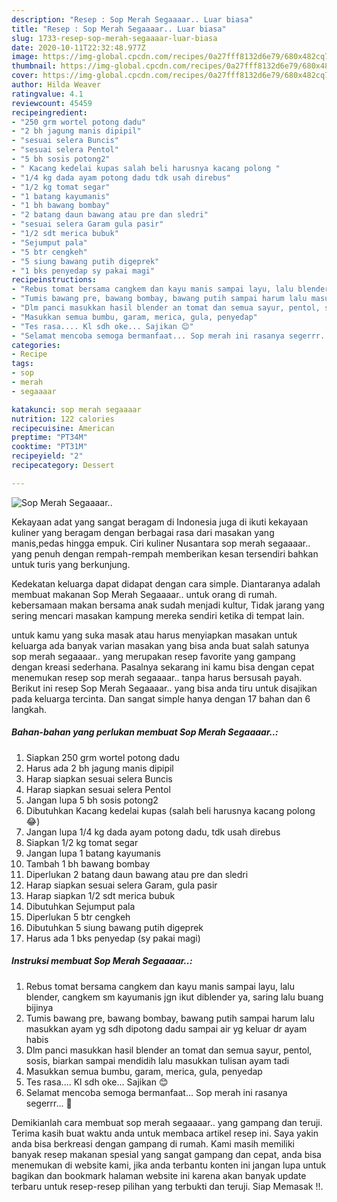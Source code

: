 ```yaml
---
description: "Resep : Sop Merah Segaaaar.. Luar biasa"
title: "Resep : Sop Merah Segaaaar.. Luar biasa"
slug: 1733-resep-sop-merah-segaaaar-luar-biasa
date: 2020-10-11T22:32:48.977Z
image: https://img-global.cpcdn.com/recipes/0a27fff8132d6e79/680x482cq70/sop-merah-segaaaar-foto-resep-utama.jpg
thumbnail: https://img-global.cpcdn.com/recipes/0a27fff8132d6e79/680x482cq70/sop-merah-segaaaar-foto-resep-utama.jpg
cover: https://img-global.cpcdn.com/recipes/0a27fff8132d6e79/680x482cq70/sop-merah-segaaaar-foto-resep-utama.jpg
author: Hilda Weaver
ratingvalue: 4.1
reviewcount: 45459
recipeingredient:
- "250 grm wortel potong dadu"
- "2 bh jagung manis dipipil"
- "sesuai selera Buncis"
- "sesuai selera Pentol"
- "5 bh sosis potong2"
- " Kacang kedelai kupas salah beli harusnya kacang polong "
- "1/4 kg dada ayam potong dadu tdk usah direbus"
- "1/2 kg tomat segar"
- "1 batang kayumanis"
- "1 bh bawang bombay"
- "2 batang daun bawang atau pre dan sledri"
- "sesuai selera Garam gula pasir"
- "1/2 sdt merica bubuk"
- "Sejumput pala"
- "5 btr cengkeh"
- "5 siung bawang putih digeprek"
- "1 bks penyedap sy pakai magi"
recipeinstructions:
- "Rebus tomat bersama cangkem dan kayu manis sampai layu, lalu blender, cangkem sm kayumanis jgn ikut diblender ya, saring lalu buang bijinya"
- "Tumis bawang pre, bawang bombay, bawang putih sampai harum lalu masukkan ayam yg sdh dipotong dadu sampai air yg keluar dr ayam habis"
- "Dlm panci masukkan hasil blender an tomat dan semua sayur, pentol, sosis, biarkan sampai mendidih lalu masukkan tulisan ayam tadi"
- "Masukkan semua bumbu, garam, merica, gula, penyedap"
- "Tes rasa.... Kl sdh oke... Sajikan 😊"
- "Selamat mencoba semoga bermanfaat... Sop merah ini rasanya segerrr... 🙏"
categories:
- Recipe
tags:
- sop
- merah
- segaaaar

katakunci: sop merah segaaaar 
nutrition: 122 calories
recipecuisine: American
preptime: "PT34M"
cooktime: "PT31M"
recipeyield: "2"
recipecategory: Dessert

---
```



![Sop Merah Segaaaar..](https://img-global.cpcdn.com/recipes/0a27fff8132d6e79/680x482cq70/sop-merah-segaaaar-foto-resep-utama.jpg)

Kekayaan adat yang sangat beragam di Indonesia juga di ikuti kekayaan kuliner yang beragam dengan berbagai rasa dari masakan yang manis,pedas hingga empuk. Ciri kuliner Nusantara sop merah segaaaar.. yang penuh dengan rempah-rempah memberikan kesan tersendiri bahkan untuk turis yang berkunjung.




Kedekatan keluarga dapat didapat dengan cara simple. Diantaranya adalah membuat makanan Sop Merah Segaaaar.. untuk orang di rumah. kebersamaan makan bersama anak sudah menjadi kultur, Tidak jarang yang sering mencari masakan kampung mereka sendiri ketika di tempat lain.

untuk kamu yang suka masak atau harus menyiapkan masakan untuk keluarga ada banyak varian masakan yang bisa anda buat salah satunya sop merah segaaaar.. yang merupakan resep favorite yang gampang dengan kreasi sederhana. Pasalnya sekarang ini kamu bisa dengan cepat menemukan resep sop merah segaaaar.. tanpa harus bersusah payah.
Berikut ini resep Sop Merah Segaaaar.. yang bisa anda tiru untuk disajikan pada keluarga tercinta. Dan sangat simple hanya dengan 17 bahan dan 6 langkah.


<!--inarticleads1-->

##### Bahan-bahan yang perlukan membuat Sop Merah Segaaaar..:

1. Siapkan 250 grm wortel potong dadu
1. Harus ada 2 bh jagung manis dipipil
1. Harap siapkan sesuai selera Buncis
1. Harap siapkan sesuai selera Pentol
1. Jangan lupa 5 bh sosis potong2
1. Dibutuhkan  Kacang kedelai kupas (salah beli harusnya kacang polong 😂)
1. Jangan lupa 1/4 kg dada ayam potong dadu, tdk usah direbus
1. Siapkan 1/2 kg tomat segar
1. Jangan lupa 1 batang kayumanis
1. Tambah 1 bh bawang bombay
1. Diperlukan 2 batang daun bawang atau pre dan sledri
1. Harap siapkan sesuai selera Garam, gula pasir
1. Harap siapkan 1/2 sdt merica bubuk
1. Dibutuhkan Sejumput pala
1. Diperlukan 5 btr cengkeh
1. Dibutuhkan 5 siung bawang putih digeprek
1. Harus ada 1 bks penyedap (sy pakai magi)




<!--inarticleads2-->

##### Instruksi membuat  Sop Merah Segaaaar..:

1. Rebus tomat bersama cangkem dan kayu manis sampai layu, lalu blender, cangkem sm kayumanis jgn ikut diblender ya, saring lalu buang bijinya
1. Tumis bawang pre, bawang bombay, bawang putih sampai harum lalu masukkan ayam yg sdh dipotong dadu sampai air yg keluar dr ayam habis
1. Dlm panci masukkan hasil blender an tomat dan semua sayur, pentol, sosis, biarkan sampai mendidih lalu masukkan tulisan ayam tadi
1. Masukkan semua bumbu, garam, merica, gula, penyedap
1. Tes rasa.... Kl sdh oke... Sajikan 😊
1. Selamat mencoba semoga bermanfaat... Sop merah ini rasanya segerrr... 🙏




Demikianlah cara membuat sop merah segaaaar.. yang gampang dan teruji. Terima kasih buat waktu anda untuk membaca artikel resep ini. Saya yakin anda bisa berkreasi dengan gampang di rumah. Kami masih memiliki banyak resep makanan spesial yang sangat gampang dan cepat, anda bisa menemukan di website kami, jika anda terbantu konten ini jangan lupa untuk bagikan dan bookmark halaman website ini karena akan banyak update terbaru untuk resep-resep pilihan yang terbukti dan teruji. Siap Memasak !!. 
